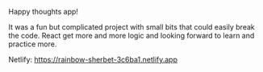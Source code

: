 Happy thoughts app!

It was a fun but complicated project with small bits that could easily break the code. React get more and more logic and looking forward to learn and practice more.  

Netlify: https://rainbow-sherbet-3c6ba1.netlify.app

